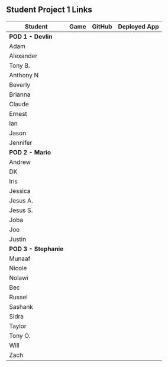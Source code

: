 ## Student Project 1 Links

| Student | Game | GitHub | Deployed App |
|---|:---:|:---:|:---:|
| **POD 1 - Devlin** |  |  |  |
| Adam |  |  |  |
| Alexander |  |  |  |
| Tony B. |  |  |  |
| Anthony N |  |  |  |
| Beverly |  |  |  |
| Brianna |  |  |  |
| Claude |  |  |  |
| Ernest |  |  |  |
| Ian |  |  |  |
| Jason |  |  |  |
| Jennifer |  |  |  |
| **POD 2 - Mario** |  |  |  |
| Andrew |  |  |  |
| DK |  |  |  |
| Iris |  |  |  |
| Jessica |  |  |  |
| Jesus A. |  |  |  |
| Jesus S. |  |  |  |
| Joba |  |  |  |
| Joe |  |  |  |
| Justin |  |  |  |
| **POD 3 - Stephanie** |  |  |  |
| Munaaf |  |  |  |
| Nicole |  |  |  |
| Nolawi |  |  |  |
| Bec |  |  |  |
| Russel |  |  |  |
| Sashank |  |  |  |
| Sidra |  |  |  |
| Taylor |  |  |  |
| Tony O. |  |  |  |
| Will |  |  |  |
| Zach |  |  |  |

